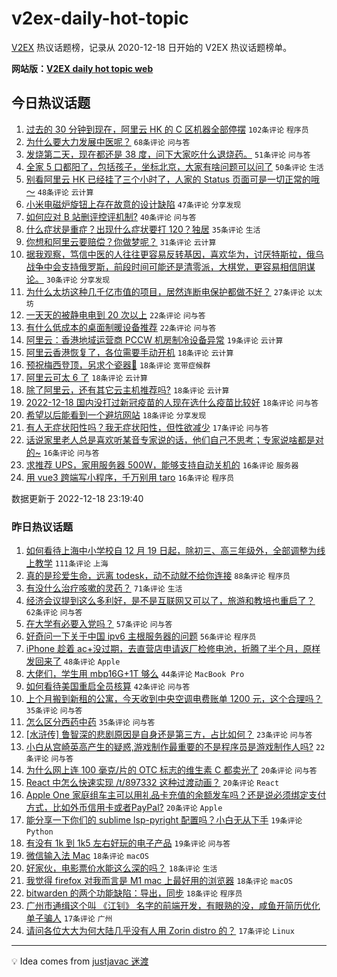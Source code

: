 # v2ex-daily-hot-topic

[V2EX](https://www.v2ex.com/) 热议话题榜，记录从 2020-12-18 日开始的 V2EX 热议话题榜单。

**网站版：[V2EX daily hot topic web](https://boojack.github.io/v2ex-daily-hot-topic-web/)**

## 今日热议话题

<!-- TODAY BEGIN -->

1. [过去的 30 分钟到现在，阿里云 HK 的 C 区机器全部停摆](https://www.v2ex.com/t/903260) `102条评论` `程序员`
1. [为什么要大力发展中医呢？](https://www.v2ex.com/t/903270) `68条评论` `问与答`
1. [发烧第二天，现在都还是 38 度，问下大家吃什么退烧药。](https://www.v2ex.com/t/903273) `51条评论` `问与答`
1. [全家 5 口都阳了，包括孩子，坐标北京，大家有啥问题可以问了](https://www.v2ex.com/t/903293) `50条评论` `生活`
1. [别看阿里云 HK 已经挂了三个小时了，人家的 Status 页面可是一切正常的哦～](https://www.v2ex.com/t/903298) `48条评论` `云计算`
1. [小米电磁炉旋钮上存在故意的设计缺陷](https://www.v2ex.com/t/903249) `47条评论` `分享发现`
1. [如何应对 B 站删评控评机制?](https://www.v2ex.com/t/903263) `40条评论` `问与答`
1. [什么症状是重症？出现什么症状要打 120？独居](https://www.v2ex.com/t/903277) `35条评论` `生活`
1. [你想和阿里云要赔偿？你做梦呢？](https://www.v2ex.com/t/903284) `31条评论` `云计算`
1. [据我观察，笃信中医的人往往更容易反转基因，喜欢华为，讨厌特斯拉，俄乌战争中会支持俄罗斯，前段时间可能还是清零派，大棋党，更容易相信阴谋论。](https://www.v2ex.com/t/903294) `30条评论` `分享发现`
1. [为什么太坊这种几千亿市值的项目，居然连断电保护都做不好？](https://www.v2ex.com/t/903240) `27条评论` `以太坊`
1. [一天天的被静电电到 20 次以上](https://www.v2ex.com/t/903346) `22条评论` `问与答`
1. [有什么低成本的桌面制暖设备推荐](https://www.v2ex.com/t/903303) `22条评论` `问与答`
1. [阿里云：香港地域运营商 PCCW 机房制冷设备异常](https://www.v2ex.com/t/903325) `19条评论` `云计算`
1. [阿里云香港恢复了，各位需要手动开机](https://www.v2ex.com/t/903378) `18条评论` `云计算`
1. [预祝梅西登顶，另求个瓷器💊](https://www.v2ex.com/t/903371) `18条评论` `宽带症候群`
1. [阿里云可太 6 了](https://www.v2ex.com/t/903324) `18条评论` `云计算`
1. [除了阿里云，还有其它云主机推荐吗?](https://www.v2ex.com/t/903305) `18条评论` `云计算`
1. [2022-12-18 国内没打过新冠疫苗的人现在选什么疫苗比较好](https://www.v2ex.com/t/903286) `18条评论` `问与答`
1. [希望以后能看到一个避坑网站](https://www.v2ex.com/t/903244) `18条评论` `分享发现`
1. [有人无症状阳性吗？我无症状阳性，但性欲减少](https://www.v2ex.com/t/903337) `17条评论` `问与答`
1. [话说家里老人总是喜欢听某音专家说的话，他们自己不思考；专家说啥都是对的~](https://www.v2ex.com/t/903327) `16条评论` `问与答`
1. [求推荐 UPS，家用服务器 500W，能够支持自动关机的](https://www.v2ex.com/t/903308) `16条评论` `服务器`
1. [用 vue3 跨端写小程序，千万别用 taro](https://www.v2ex.com/t/903242) `16条评论` `程序员`

数据更新于 2022-12-18 23:19:40

<!-- TODAY END -->

### 昨日热议话题

<!-- YESTERDAY BEGIN -->

1. [如何看待上海中小学校自 12 月 19 日起，除初三、高三年级外，全部调整为线上教学](https://www.v2ex.com/t/903116) `111条评论` `上海`
1. [真的是珍爱生命，远离 todesk，动不动就不给你连接](https://www.v2ex.com/t/903102) `88条评论` `程序员`
1. [有没什么治疗咳嗽的灵药？](https://www.v2ex.com/t/903094) `71条评论` `生活`
1. [经济会议提到这么多利好，是不是互联网又可以了，旅游和教培也重启了？](https://www.v2ex.com/t/903156) `62条评论` `问与答`
1. [在大学有必要入党吗？](https://www.v2ex.com/t/903183) `57条评论` `问与答`
1. [好奇问一下关于中国 ipv6 主根服务器的问题](https://www.v2ex.com/t/903132) `56条评论` `程序员`
1. [iPhone 趁着 ac+没过期，去直营店申请返厂检修电池，折腾了半个月，原样发回来了](https://www.v2ex.com/t/903208) `48条评论` `Apple`
1. [大佬们，学生用 mbp16G+1T 够么](https://www.v2ex.com/t/903157) `44条评论` `MacBook Pro`
1. [如何看待美国重启全员核算](https://www.v2ex.com/t/903135) `42条评论` `问与答`
1. [上个月搬到新租的公寓，今天收到中央空调电费账单 1200 元，这个合理吗？](https://www.v2ex.com/t/903179) `35条评论` `问与答`
1. [怎么区分西药中药](https://www.v2ex.com/t/903098) `35条评论` `问与答`
1. [[水浒传] 鲁智深的悲剧原因是自身还是第三方，占比如何？](https://www.v2ex.com/t/903134) `23条评论` `问与答`
1. [小白从宫崎英高产生的疑惑,游戏制作最重要的不是程序员是游戏制作人吗?](https://www.v2ex.com/t/903169) `22条评论` `问与答`
1. [为什么网上连 100 毫克/片的 OTC 标志的维生素 C 都卖光了](https://www.v2ex.com/t/903182) `20条评论` `问与答`
1. [React 中怎么快速实现 /t/897332 这种过渡动画？](https://www.v2ex.com/t/903143) `20条评论` `React`
1. [Apple One 家庭组车主可以用礼品卡充值的余额发车吗？还是说必须绑定支付方式，比如外币信用卡或者PayPal?](https://www.v2ex.com/t/903122) `20条评论` `Apple`
1. [能分享一下你们的 sublime lsp-pyright 配置吗？小白无从下手](https://www.v2ex.com/t/903175) `19条评论` `Python`
1. [有没有 1k 到 1k5 左右好玩的电子产品](https://www.v2ex.com/t/903173) `19条评论` `问与答`
1. [微信输入法 Mac](https://www.v2ex.com/t/903196) `18条评论` `macOS`
1. [好家伙，电影票价水能这么深的吗？](https://www.v2ex.com/t/903178) `18条评论` `生活`
1. [我觉得 firefox 对我而言是 M1 mac 上最好用的浏览器](https://www.v2ex.com/t/903176) `18条评论` `macOS`
1. [bitwarden 的两个功能缺陷：导出，同步](https://www.v2ex.com/t/903105) `18条评论` `程序员`
1. [广州市通缉这个叫 《江钊》 名字的前端开发，有眼熟的没，咸鱼开简历优化单子骗人](https://www.v2ex.com/t/903190) `17条评论` `广州`
1. [请问各位大大为何大陆几乎没有人用 Zorin distro 的？](https://www.v2ex.com/t/903099) `17条评论` `Linux`

<!-- YESTERDAY END -->

---

💡 Idea comes from [justjavac 迷渡](https://github.com/justjavac/)
